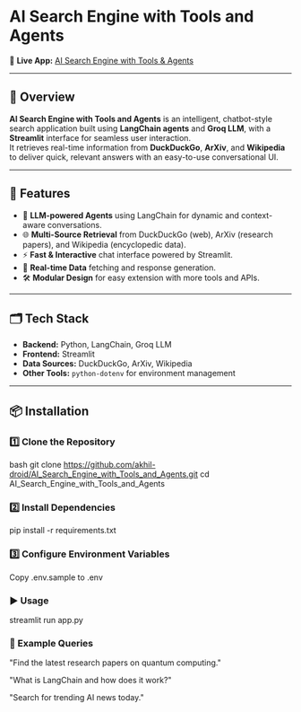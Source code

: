 # AI Search Engine with Tools and Agents

🔗 **Live App:** [AI Search Engine with Tools & Agents](https://ai-search-engine-with-tools-agents.streamlit.app/)

---

## 📌 Overview

**AI Search Engine with Tools and Agents** is an intelligent, chatbot-style search application built using **LangChain agents** and **Groq LLM**, with a **Streamlit** interface for seamless user interaction.  
It retrieves real-time information from **DuckDuckGo**, **ArXiv**, and **Wikipedia** to deliver quick, relevant answers with an easy-to-use conversational UI.

---

## 🚀 Features

- 🤖 **LLM-powered Agents** using LangChain for dynamic and context-aware conversations.
- 🌐 **Multi-Source Retrieval** from DuckDuckGo (web), ArXiv (research papers), and Wikipedia (encyclopedic data).
- ⚡ **Fast & Interactive** chat interface powered by Streamlit.
- 📄 **Real-time Data** fetching and response generation.
- 🛠 **Modular Design** for easy extension with more tools and APIs.

---

## 🗂 Tech Stack

- **Backend:** Python, LangChain, Groq LLM
- **Frontend:** Streamlit
- **Data Sources:** DuckDuckGo, ArXiv, Wikipedia
- **Other Tools:** `python-dotenv` for environment management

---

## 📦 Installation

### 1️⃣ Clone the Repository
bash
git clone https://github.com/akhil-droid/AI_Search_Engine_with_Tools_and_Agents.git
cd AI_Search_Engine_with_Tools_and_Agents

### 2️⃣ Install Dependencies
pip install -r requirements.txt

### 3️⃣ Configure Environment Variables
Copy .env.sample to .env

### ▶️ Usage
streamlit run app.py


### 📝 Example Queries
"Find the latest research papers on quantum computing."

"What is LangChain and how does it work?"

"Search for trending AI news today."


